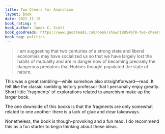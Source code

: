 ```yaml
---
title: Two Cheers for Anarchism
layout: book
date: 2022-11-19
book_rating: 4
book_author: James C. Scott
book_goodreads: https://www.goodreads.com/book/show/18854078-two-cheers-for-anarchism
book_tag: politics
---
```


> I am suggesting that two centuries of a strong state and liberal economies may have socialized us so that we have largely lost the habits of mutuality and are in danger now of becoming precisely the dangerous predators that Hobbes thought populated the state of nature.

This was a great rambling—while somehow also straightforward—read. It felt like the classic rambling history professor that I personally enjoy greatly. Short little 'fragments' of explorations related to anarchism make up the larger book. 

The one downside of this books is that the fragments are only somewhat related to one another: there is a lack of glue and clear takeaways.

Nonetheless, the book is though-provoking and a fun read. I do recommend this as a fun starter to begin thinking about these ideas.